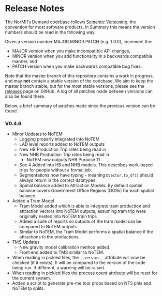 # Release Notes

The NorMITs Demand codebase follows [Semantic Versioning](https://semver.org/); the convention
for most software products. In Summary this means the version numbers should be read in the 
following way.

Given a version number MAJOR.MINOR.PATCH (e.g. 1.0.0), increment the:

- MAJOR version when you make incompatible API changes,
- MINOR version when you add functionality in a backwards compatible manner, and
- PATCH version when you make backwards compatible bug fixes.

Note that the master branch of this repository contains a work in progress, and  may **not**
contain a stable version of the codebase. We aim to keep the master branch stable, but for the
most stable versions, please see the
[releases](https://github.com/Transport-for-the-North/NorMITs-Demand/releases)
page on GitHub. A log of all patches made between versions can also be found
there.

Below, a brief summary of patches made since the previous version can be found.

### V0.4.6
- Minor Updates to NoTEM
  - Logging properly integrated into NoTEM
  - LAD level reports added to NoTEM outputs
  - New HB Production Trip rates being read in
  - New NHB Production Trip rates being read in
    - NoTEM now outputs NHB Purpose 11
  - Soc 4 Added into HB and NHB models. This describes work-based trips
    for people without a formal job.
  - Segmentations now have typing - meaning `DVector.to_df()` should always 
    return in the correct datatypes.
  - Spatial balance added to Attraction Models. By default spatial balance 
    covers Government Office Regions (GORs) for each spatial balance.
- Added a Tram Model
  - Tram Model added which is able to integrate tram production and attraction
    vectors into NoTEM outputs, assuming tram trip were originally nested into
    NoTEM train trips
  - Added a suite of reports so outputs of the tram model can be compared to
    NoTEM outputs
  - Similar to NoTEM, the Tram Model performs a spatial balance if the
   attractions to the productions.
- TMS Updates
  - New gravity model calibration method added.
  - Front end added to TMS similar to NoTEM.
- When reading in pickled files, the `__version__` attribute will now be 
  checked (if it exists). It will be compared to the version of the code being
  run. If different, a warning will be raised.
- When reading in pickled files the process count attribute will be reset
  for the current system.
- Added a script to generate pre-me tour props based on NTS phis and NoTEM
  tp splits.